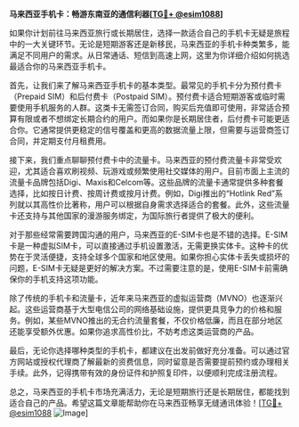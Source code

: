 **马来西亚手机卡：畅游东南亚的通信利器[[TG💪+ @esim1088](https://t.me/s/esim1088)]**

如果你计划前往马来西亚旅行或长期居住，选择一款适合自己的手机卡无疑是旅程中的一大关键环节。无论是短期游客还是新移民，马来西亚的手机卡种类繁多，能满足不同用户的需求。从日常通话、短信到高速上网，这里为你详细介绍如何挑选最适合你的马来西亚手机卡。

首先，让我们来了解马来西亚手机卡的基本类型。最常见的手机卡分为预付费卡（Prepaid SIM）和后付费卡（Postpaid SIM）。预付费卡适合短期游客或临时需要使用手机服务的人群。这类卡无需签订合同，购买后充值即可使用，非常适合预算有限或者不想绑定长期合约的用户。而如果你是长期居住者，后付费卡可能更适合你。它通常提供更稳定的信号覆盖和更高的数据流量上限，但需要与运营商签订合同，并定期支付月租费用。

接下来，我们重点聊聊预付费卡中的流量卡。马来西亚的预付费流量卡非常受欢迎，尤其适合喜欢刷视频、玩游戏或频繁使用社交媒体的用户。目前市面上主流的流量卡品牌包括Digi、Maxis和Celcom等。这些品牌的流量卡通常提供多种套餐选择，比如按日计费、按周计费或按月计费。例如，Digi推出的“Hotlink Red”系列就以其高性价比著称，用户可以根据自身需求选择适合的套餐。此外，这些流量卡还支持与其他国家的漫游服务绑定，为国际旅行者提供了极大的便利。

对于那些经常需要跨国沟通的用户，马来西亚的E-SIM卡也是不错的选择。E-SIM卡是一种虚拟SIM卡，可以直接通过手机设置激活，无需更换实体卡。这种卡的优势在于灵活便捷，支持全球多个国家和地区使用。如果你担心实体卡丢失或损坏的问题，E-SIM卡无疑是更好的解决方案。不过需要注意的是，使用E-SIM卡前需确保你的手机支持这项功能。

除了传统的手机卡和流量卡，近年来马来西亚的虚拟运营商（MVNO）也逐渐兴起。这些运营商基于大型电信公司的网络基础设施，提供更具竞争力的价格和服务。例如，某些MVNO推出的无合约流量套餐，不仅价格低廉，而且在部分地区还能享受额外优惠。如果你追求高性价比，不妨考虑这类运营商的产品。

最后，无论你选择哪种类型的手机卡，都建议在出发前做好充分准备。可以通过官方网站或授权代理商了解最新的资费信息，同时留意是否需要提前预约或办理相关手续。此外，记得携带有效的身份证件和护照复印件，以便顺利完成注册流程。

总之，马来西亚的手机卡市场充满活力，无论是短期旅行还是长期居住，都能找到适合自己的产品。希望这篇文章能帮助你在马来西亚畅享无缝通讯体验！[[TG💪+ @esim1088](https://t.me/s/esim1088) ![Image](https://i.postimg.cc/4NQfJmqS/Snipaste-2025-05-13-00-14-12.png)]